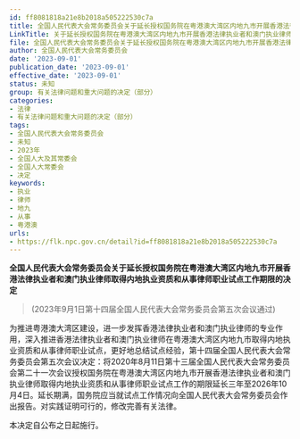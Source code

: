 ```yaml
---
id: ff8081818a21e8b2018a505222530c7a
title: 全国人民代表大会常务委员会关于延长授权国务院在粤港澳大湾区内地九市开展香港法律执业者和澳门执业律师取得内地执业资质和从事律师职业试点工作期限的决定
LinkTitle: 关于延长授权国务院在粤港澳大湾区内地九市开展香港法律执业者和澳门执业律师取得内地执业资质和从事律师职业试点工作期限的决定
file: 全国人民代表大会常务委员会关于延长授权国务院在粤港澳大湾区内地九市开展香港法律执业者和澳门执业律师取得内地执业资质和从事律师职业试点工作期限_ff8081818a21e8b2018a505222530c7a.docx
author: 全国人民代表大会常务委员会
date: '2023-09-01'
publication_date: '2023-09-01'
effective_date: '2023-09-01'
status: 未知
group: 有关法律问题和重大问题的决定（部分）
categories:
- 法律
- 有关法律问题和重大问题的决定（部分）
tags:
- 全国人民代表大会常务委员会
- 未知
- 2023年
- 全国人大及其常委会
- 全国人大常委会
- 决定
keywords:
- 执业
- 律师
- 地九
- 从事
- 粤港澳
urls:
- https://flk.npc.gov.cn/detail?id=ff8081818a21e8b2018a505222530c7a
---
```


**全国人民代表大会常务委员会关于延长授权国务院在粤港澳大湾区内地九市开展香港法律执业者和澳门执业律师取得内地执业资质和从事律师职业试点工作期限的决定**

> (2023年9月1日第十四届全国人民代表大会常务委员会第五次会议通过)

为推进粤港澳大湾区建设，进一步发挥香港法律执业者和澳门执业律师的专业作用，深入推进香港法律执业者和澳门执业律师在粤港澳大湾区内地九市取得内地执业资质和从事律师职业试点，更好地总结试点经验，第十四届全国人民代表大会常务委员会第五次会议决定：将2020年8月11日第十三届全国人民代表大会常务委员会第二十一次会议授权国务院在粤港澳大湾区内地九市开展香港法律执业者和澳门执业律师取得内地执业资质和从事律师职业试点工作的期限延长三年至2026年10月4日。延长期满，国务院应当就试点工作情况向全国人民代表大会常务委员会作出报告。对实践证明可行的，修改完善有关法律。

本决定自公布之日起施行。
